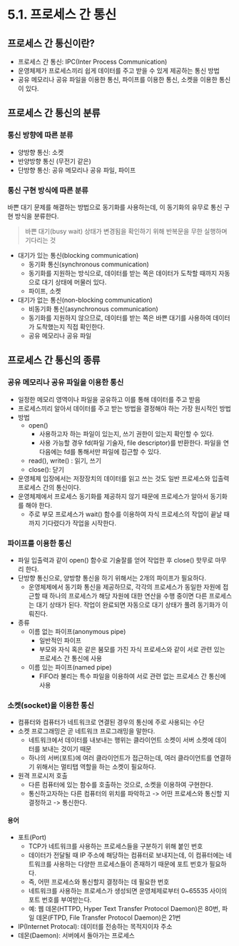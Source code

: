 # 5.1. 프로세스 간 통신

## 프로세스 간 통신이란?

- 프로세스 간 통신: IPC(Inter Process Communication)
- 운영체제가 프로세스끼리 쉽게 데이터를 주고 받을 수 있게 제공하는 통신 방법
- 공유 메모리나 공유 파일을 이용한 통신, 파이프를 이용한 통신, 소켓을 이용한 통신이 있다.

## 프로세스 간 통신의 분류

### 통신 방향에 따른 분류

- 양방향 통신: 소켓
- 반양방향 통신 (무전기 같은)
- 단방향 통신: 공유 메모리나 공유 파일, 파이프

### 통신 구현 방식에 따른 분류

바쁜 대기 문제를 해결하는 방법으로 동기화를 사용하는데, 이 동기화의 유무로 통신 구현 방식을 분류한다.

> 바쁜 대기(busy wait)
> 상태가 변경됨을 확인하기 위해 반복문을 무한 실행하며 기다리는 것

- 대기가 있는 통신(blocking communication)
  - 동기화 통신(synchronous communication)
  - 동기화를 지원하는 방식으로, 데이터를 받는 쪽은 데이터가 도착할 때까지 자동으로 대기 상태에 머물러 있다.
  - 파이프, 소켓
- 대기가 없는 통신(non-blocking communication)
  - 비동기화 통신(asynchronous communication)
  - 동기화를 지원하지 않으므로, 데이터를 받는 쪽은 바쁜 대기를 사용하여 데이터가 도착했는지 직접 확인한다.
  - 공유 메모리나 공유 파일

## 프로세스 간 통신의 종류

### 공유 메모리나 공유 파일을 이용한 통신

- 일정한 메모리 영역이나 파일을 공유하고 이를 통해 데이터를 주고 받음
- 프로세스끼리 알아서 데이터를 주고 받는 방법을 결정해야 하는 가장 원시적인 방법
- 방법
  - open()
    - 사용하고자 하는 파일이 있는지, 쓰기 권한이 있는지 확인할 수 있다.
    - 사용 가능할 경우 fd(파일 기술자, file descriptor)를 반환한다. 파일을 연 다음에는 fd를 통해서만 파일에 접근할 수 있다.
  - read(), write() : 읽기, 쓰기
  - close(): 닫기
- 운영체제 입장에서는 저장장치의 데이터를 읽고 쓰는 것도 일반 프로세스와 입출력 프로세스 간의 통신이다.
- 운영체제에서 프로세스 동기화를 제공하지 않기 때문에 프로세스가 알아서 동기화를 해야 한다.
  - 주로 부모 프로세스가 wait() 함수를 이용하여 자식 프로세스의 작업이 끝날 때까지 기다렸다가 작업을 시작한다.

### 파이프를 이용한 통신

- 파일 입출력과 같이 open() 함수로 기술잘를 얻어 작업한 후 close() 핫무로 마무리 한다.
- 단방향 통신으로, 양방향 통신을 하기 위해서는 2개의 파이프가 필요하다.
  - 운영체제에서 동기화 통신을 제공하므로, 각각의 프로세스가 동일한 자원에 접근할 때 하나의 프로세스가 해당 자원에 대한 연산을 수행 중이면 다른 프로세스는 대기 상태가 된다. 작업이 완료되면 자동으로 대기 상태가 풀려 동기화가 이뤄진다.
- 종류
  - 이름 없는 파이프(anonymous pipe)
    - 일반적인 파이프
    - 부모와 자식 혹은 같은 붐모를 가진 자식 프로세스와 같이 서로 관련 있는 프로세스 간 통신에 사용
  - 이름 있는 파이프(named pipe)
    - FIFO라 불리는 특수 파일을 이용하여 서로 관련 없는 프로세스 간 통신에 사용

### 소켓(socket)을 이용한 통신

- 컴퓨터와 컴퓨터가 네트워크로 연결된 경우의 통신에 주로 사용되는 수단
- 소켓 프로그래밍은 곧 네트워크 프로그래밍을 말한다.
  - 네트워크에서 데이터를 내보내는 행위는 클라이언트 소켓이 서버 소켓에 데이터를 보내는 것이기 때문
  - 하나의 서버(포트)에 여러 클라이언트가 접근하는데, 여러 클라이언트를 연결하기 위해서는 멀티탭 역할을 하는 소켓이 필요하다.
- 원격 프로시저 호출
  - 다른 컴퓨터에 있는 함수를 호출하는 것으로, 소켓을 이용하여 구현한다.
  - 통신하고자하는 다른 컴퓨터의 위치를 파악하고 -> 어떤 프로세스와 통신할 지 결정하고 -> 통신한다.

#### 용어

- 포트(Port)
  - TCP가 네트워크를 사용하는 프로세스들을 구분하기 위해 붙인 번호
  - 데이터가 전달될 때 IP 주소에 해당하는 컴퓨터로 보내지는데, 이 컴퓨터에는 네트워크를 사용하는 다양한 프로세스들이 존재하기 때문에 포트 번호가 필요하다.
  - 즉, 어떤 프로세스와 통신할지 결정하는 데 필요한 번호
  - 네트워크를 사용하는 프로세스가 생성되면 운영체제로부터 0~65535 사이의 포트 번호를 부여받는다.
  - 예: 웹 데몬(HTTPD, Hyper Text Transfer Protocol Daemon)은 80번, 파일 데몬(FTPD, File Transfer Protocol Daemon)은 21번
- IP(Internet Protocal): 데이터를 전송하는 목적지이자 주소
- 데몬(Daemon): 서버에서 돌아가는 프로세스

